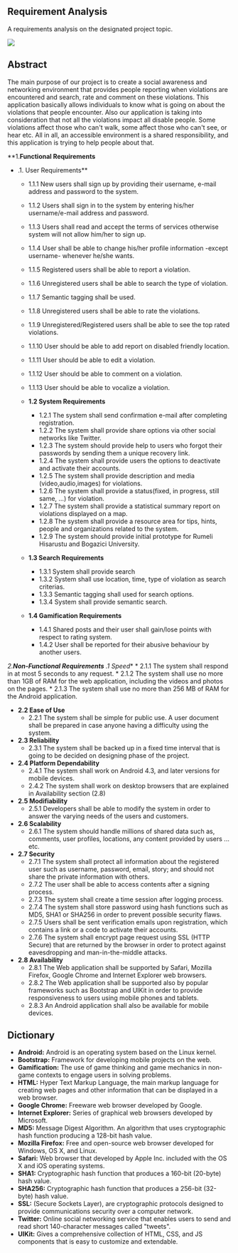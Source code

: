 ## Requirement Analysis ##

A requirements analysis on the designated project topic.


<a href=''><img src='http://www.bridging-the-gap.com/wp-content/uploads/2013/02/requirements-specifications.jpg' /></a>


## Abstract ##

The main purpose of our project is to create a social awareness and networking environment that provides people reporting when violations are encountered and search, rate and comment on these violations. This application basically allows individuals to know what is going on about the violations that people encounter. Also our application is taking into consideration that not all the violations impact all disable people. Some violations affect those who can't walk, some affect those who can't see, or hear etc. All in all, an accessible environment is a shared responsibility, and this application is trying to help people about that.


**1.**Functional Requirements**
* .1. User Requirements**
    * 1.1.1 New users shall sign up by providing their username, e-mail address and password to the system.
    * 1.1.2 Users shall sign in to the system by entering his/her username/e-mail address and password.
    * 1.1.3 Users shall read and accept the terms of services otherwise system will not allow him/her to sign up.
    * 1.1.4 User shall be able to change his/her profile information -except username- whenever he/she wants.
    * 1.1.5 Registered users shall be able to report a violation.
    * 1.1.6 Unregistered users shall be able to search the type of violation.
    * 1.1.7 Semantic tagging shall be used.
    * 1.1.8 Unregistered users shall be able to rate the violations.
    * 1.1.9 Unregistered/Registered users shall be able to see the top rated violations.
    * 1.1.10 User should be able to add report on disabled friendly location.
    * 1.1.11 User should be able to edit a violation.
    * 1.1.12 User should be able to comment on a violation.
    * 1.1.13 User should be able to vocalize a violation.


  * **1.2 System Requirements**
    * 1.2.1 The system shall send confirmation e-mail after completing registration.
    * 1.2.2 The system shall provide share options via other social networks like Twitter.
    * 1.2.3 The system should provide help to users who forgot their passwords by          sending them a unique recovery link.
    * 1.2.4 The system shall provide users the options to deactivate and activate their accounts.
    * 1.2.5 The system shall provide description and media (video,audio,images) for violations.
    * 1.2.6 The system shall provide a status(fixed, in progress, still same, ...) for violation.
    * 1.2.7 The system shall provide a statistical summary report on violations displayed on a map.
    * 1.2.8 The system shall provide a resource area for tips, hints, people and organizations related to the system.
    * 1.2.9 The system should provide initial prototype for Rumeli Hisarustu and Bogazici University.

  * **1.3 Search Requirements**
    * 1.3.1 System shall provide search
    * 1.3.2 System shall use location, time, type of violation as search criterias.
    * 1.3.3 Semantic tagging shall used for search options.
    * 1.3.4 System shall provide semantic search.

  * **1.4 Gamification Requirements**
    * 1.4.1 Shared posts and their user shall gain/lose points with respect to rating system.
    * 1.4.2 User shall be reported for their abusive behaviour by another users.

**2.**Non-Functional Requirements*** .1 Speed**
    * 2.1.1 The system shall respond in at most 5 seconds to any request.
    * 2.1.2 The system shall use no more than 1GB of RAM for the web application, including the videos and photos on the pages.
    * 2.1.3 The system shall use no more than 256 MB of RAM for the Android application.
  * **2.2 Ease of Use**
    * 2.2.1 The system shall be simple for public use. A user document shall be prepared in case anyone having a difficulty using the system.
  * **2.3 Reliability**
    * 2.3.1 The system shall be backed up in a fixed time interval that is going to be decided on designing phase of the project.
  * **2.4 Platform Dependability**
    * 2.4.1 The system shall work on Android 4.3, and later versions for mobile devices.
    * 2.4.2 The system shall work on desktop browsers that are explained in Availability section (2.8)
  * **2.5 Modifiability**
    * 2.5.1 Developers shall be able to modify the system in order to answer the varying needs of the users and customers.
  * **2.6 Scalability**
    * 2.6.1 The system should handle millions of shared data such as, comments, user profiles, locations, any content provided by users ... etc.
  * **2.7 Security**
    * 2.7.1 The system shall protect all information about the registered user such as username, password, email, story; and should not share the private information with others.
    * 2.7.2 The user shall be able to access contents after a signing process.
    * 2.7.3 The system shall create a time session after logging process.
    * 2.7.4 The system shall store password using hash functions such as MD5, SHA1 or SHA256 in order to prevent possible security flaws.
    * 2.7.5 Users shall be sent verification emails upon registration, which contains a link or a code to activate their accounts.
    * 2.7.6 The system shall encrypt page request using SSL (HTTP Secure) that are returned by the browser in order to protect against eavesdropping and man-in-the-middle attacks.
  * **2.8 Availability**
    * 2.8.1 The Web application shall be supported by Safari, Mozilla Firefox, Google Chrome and Internet Explorer web browsers.
    * 2.8.2 The Web application shall be supported also by popular frameworks such as Bootstrap and UIKit in order to provide responsiveness to users using mobile phones and tablets.
    * 2.8.3 An Android application shall also be available for mobile devices.

## Dictionary ##

  * **Android:** Android is an operating system based on the Linux kernel.
  * **Bootstrap:** Framework for developing mobile projects on the web.
  * **Gamification:** The use of game thinking and game mechanics in non-game contexts to engage users in solving problems.
  * **HTML:** Hyper Text Markup Language, the main markup language for creating web pages and other information that can be displayed in a web browser.
  * **Google Chrome:** Freeware web browser developed by Google.
  * **Internet Explorer:**  Series of graphical web browsers developed by Microsoft.
  * **MD5:** Message Digest Algorithm. An algorithm that uses cryptographic hash function producing a 128-bit hash value.
  * **Mozilla Firefox:** Free and open-source web browser developed for Windows, OS X, and Linux.
  * **Safari:** Web browser that developed by Apple Inc. included with the OS X and iOS operating systems.
  * **SHA1:** Cryptographic hash function that produces a 160-bit (20-byte) hash value.
  * **SHA256:** Cryptographic hash function that produces a 256-bit (32-byte) hash value.
  * **SSL:**  (Secure Sockets Layer), are cryptographic protocols designed to provide communications security over a computer network.
  * **Twitter:** Online social networking service that enables users to send and read short 140-character messages called "tweets".
  * **UIKit:** Gives a comprehensive collection of HTML, CSS, and JS components that  is easy to customize and extendable.

